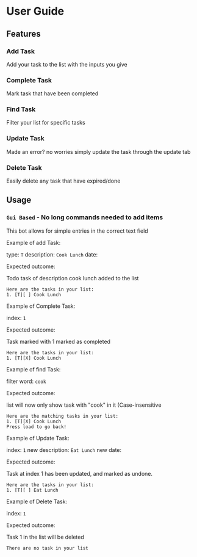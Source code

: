 # User Guide

## Features 

### Add Task

Add your task to the list with the inputs you give

### Complete Task

Mark task that have been completed

### Find Task

Filter your list for specific tasks

### Update Task

Made an error? no worries simply update the task through the update tab

### Delete Task

Easily delete any task that have expired/done

## Usage

### `Gui Based` - No long commands needed to add items

This bot allows for simple entries in the correct text field

Example of add Task: 

type: `T`
description: `Cook Lunch`
date:

Expected outcome:

Todo task of description cook lunch added to the list

```
Here are the tasks in your list:
1. [T][ ] Cook Lunch
```
Example of Complete Task: 

index: `1`

Expected outcome:

Task marked with 1 marked as completed

```
Here are the tasks in your list:
1. [T][X] Cook Lunch
```
Example of find Task: 

filter word: `cook`

Expected outcome:

list will now only show task with "cook" in it (Case-insensitive

```
Here are the matching tasks in your list:
1. [T][X] Cook Lunch
Press load to go back!
```
Example of Update Task: 

index: `1`
new description: `Eat Lunch`
new date: 

Expected outcome:

Task at index 1 has been updated, and marked as undone.

```
Here are the tasks in your list:
1. [T][ ] Eat Lunch
```
Example of Delete Task: 

index: `1`

Expected outcome:

Task 1 in the list will be deleted

```
There are no task in your list
```
